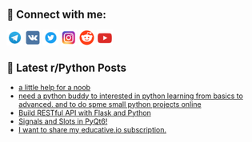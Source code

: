 ## 🔎 Connect with me:
[<img src="https://github.com/bullbesh/bullbesh/blob/main/images/Telegram.png" width="32" height="32" />](https://t.me/bullbesh)
[<img src="https://github.com/bullbesh/bullbesh/blob/main/images/VK.png" width="32" height="32" />](https://vk.com/bullbesh)
[<img src="https://github.com/bullbesh/bullbesh/blob/main/images/Twitter.png" width="32" height="32" />](https://twitter.com/bullbesh1)
[<img src="https://github.com/bullbesh/bullbesh/blob/main/images/Instagram.png" width="32" height="32" />](https://www.instagram.com/bullbesh)
[<img src="https://github.com/bullbesh/bullbesh/blob/main/images/Reddit.png" width="32" height="32" />](https://www.reddit.com/user/bullbesh)
[<img src="https://github.com/bullbesh/bullbesh/blob/main/images/YouTube.png" width="32" height="32" />](https://www.youtube.com/channel/UCtfjRs6uzgq5mfm8S06WTcg)

## 📕 Latest r/Python Posts
<!-- BLOG-POST-LIST:START -->
- [a little help for a noob](https://www.reddit.com/r/Python/comments/11itll4/a_little_help_for_a_noob/)
- [need a python buddy to interested in python learning from basics to advanced. and to do spme small python projects online](https://www.reddit.com/r/Python/comments/11it5t2/need_a_python_buddy_to_interested_in_python/)
- [Build RESTful API with Flask and Python](https://www.reddit.com/r/Python/comments/11iq1rx/build_restful_api_with_flask_and_python/)
- [Signals and Slots in PyQt6!](https://www.reddit.com/r/Python/comments/11imq7k/signals_and_slots_in_pyqt6/)
- [I want to share my educative.io subscription.](https://www.reddit.com/r/Python/comments/11iluao/i_want_to_share_my_educativeio_subscription/)
<!-- BLOG-POST-LIST:END -->

